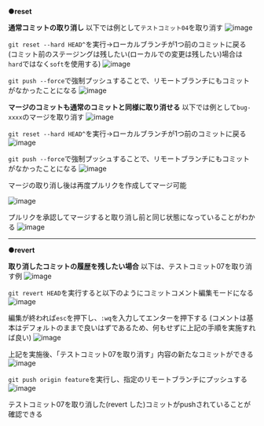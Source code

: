 **●reset**

**通常コミットの取り消し**
以下では例として`テストコミット04`を取り消す
![image](https://github.com/user-attachments/assets/77be286e-f7e0-4459-9754-f44c045f6179)

`git reset --hard HEAD^`を実行→ローカルブランチが1つ前のコミットに戻る
(コミット前のステージングは残したい(ローカルでの変更は残したい)場合は`hard`ではなく`soft`を使用する)
![image](https://github.com/user-attachments/assets/2484b165-f443-44d3-bce4-a02a8633dd68)

`git push --force`で強制プッシュすることで、リモートブランチにもコミットがなかったことになる
![image](https://github.com/user-attachments/assets/b4cf9e4f-c679-4731-9619-b015553f926e)

**マージのコミットも通常のコミットと同様に取り消せる**
以下では例として`bug-xxxx`のマージを取り消す
![image](https://github.com/user-attachments/assets/7e68819c-44ad-43da-baa0-348d0d2b3848)

`git reset --hard HEAD^`を実行→ローカルブランチが1つ前のコミットに戻る
![image](https://github.com/user-attachments/assets/6be3fd17-fe28-4ef0-9f67-d33d416ce3d6)

`git push --force`で強制プッシュすることで、リモートブランチにもコミットがなかったことになる
![image](https://github.com/user-attachments/assets/f1e627c3-971d-4660-b343-669a72ae3eb0)

マージの取り消し後は再度プルリクを作成してマージ可能

![image](https://github.com/user-attachments/assets/f8152ed5-bbf2-4229-9034-72a8a211c3af)

プルリクを承認してマージすると取り消し前と同じ状態になっていることがわかる
![image](https://github.com/user-attachments/assets/bf0961cd-8247-4743-a28e-b40e3d107088)

---

**●revert**

**取り消したコミットの履歴を残したい場合**
以下は、テストコミット07を取り消す例
![image](https://github.com/user-attachments/assets/dc0e9a87-d50a-4aaf-9fc0-e44b3c47b975)

`git revert HEAD`を実行すると以下のようにコミットコメント編集モードになる
![image](https://github.com/user-attachments/assets/36321290-db96-459d-8a9e-6f4e86105777)

編集が終われば`esc`を押下し、`:wq`を入力してエンターを押下する
(コメントは基本はデフォルトのままで良いはずであるため、何もせずに上記の手順を実施すれば良い)
![image](https://github.com/user-attachments/assets/5da343f8-81ff-442f-9087-b07606318783)

上記を実施後、「テストコミット07を取り消す」内容の新たなコミットができる
![image](https://github.com/user-attachments/assets/517cf3be-8f07-4d2f-8265-22a9ac85bc60)

`git push origin feature`を実行し、指定のリモートブランチにプッシュする
![image](https://github.com/user-attachments/assets/275534c4-024a-449b-ae9b-efa9fdd54bdc)

テストコミット07を取り消した(revert した)コミットがpushされていることが確認できる
